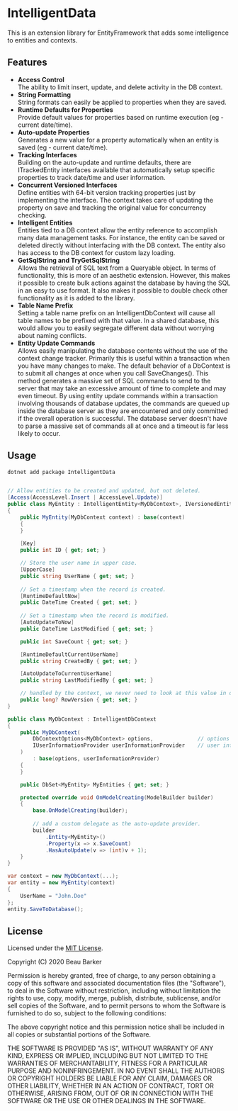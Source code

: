 ﻿# IntelligentData

This is an extension library for EntityFramework that adds some intelligence to entities and contexts.


## Features

* __Access Control__    
  The ability to limit insert, update, and delete activity in the DB context.
* __String Formatting__    
  String formats can easily be applied to properties when they are saved.
* __Runtime Defaults for Properties__    
  Provide default values for properties based on runtime execution (eg - current date/time).
* __Auto-update Properties__  
  Generates a new value for a property automatically when an entity is saved (eg - current date/time).
* __Tracking Interfaces__  
  Building on the auto-update and runtime defaults, there are ITrackedEntity interfaces available
  that automatically setup specific properties to track date/time and user information.
* __Concurrent Versioned Interfaces__  
  Define entities with 64-bit version tracking properties just by implementing the interface.
  The context takes care of updating the property on save and tracking the original value for
  concurrency checking.
* __Intelligent Entities__  
  Entities tied to a DB context allow the entity reference to accomplish many data management tasks.
  For instance, the entity can be saved or deleted directly without interfacing with the DB context.
  The entity also has access to the DB context for custom lazy loading.
* __GetSqlString and TryGetSqlString__  
  Allows the retrieval of SQL text from a Queryable object.  In terms of functionality, this is
  more of an aesthetic extension.  However, this makes it possible to create bulk actions against
  the database by having the SQL in an easy to use format.  It also makes it possible to double
  check other functionality as it is added to the library.
* __Table Name Prefix__  
  Setting a table name prefix on an IntelligentDbContext will cause all table names to be prefixed
  with that value.  In a shared database, this would allow you to easily segregate different data
  without worrying about naming conflicts.
* __Entity Update Commands__  
  Allows easily manipulating the database contents without the use of the context change tracker.
  Primarily this is useful within a transaction when you have many changes to make.  The default
  behavior of a DbContext is to submit all changes at once when you call SaveChanges().
  This method generates a massive set of SQL commands to send to the server that may take an
  excessive amount of time to complete and may even timeout.  By using entity update commands
  within a transaction involving thousands of database updates, the commands are queued up inside
  the database server as they are encountered and only committed if the overall operation is 
  successful.  The database server doesn't have to parse a massive set of commands all at once
  and a timeout is far less likely to occur.
 

## Usage

```sh
dotnet add package IntelligentData
```

```c#

// Allow entities to be created and updated, but not deleted.
[Access(AccessLevel.Insert | AccessLevel.Update)]
public class MyEntity : IntelligentEntity<MyDbContext>, IVersionedEntity
{
    public MyEntity(MyDbContext context) : base(context)
    {
    }
    
    [Key]
    public int ID { get; set; }

    // Store the user name in upper case.
    [UpperCase]
    public string UserName { get; set; }
    
    // Set a timestamp when the record is created.
    [RuntimeDefaultNow]
    public DateTime Created { get; set; }
    
    // Set a timestamp when the record is modified.
    [AutoUpdateToNow]
    public DateTime LastModified { get; set; }

    public int SaveCount { get; set; }

    [RuntimeDefaultCurrentUserName]
    public string CreatedBy { get; set; }

    [AutoUpdateToCurrentUserName]
    public string LastModifiedBy { get; set; }

    // handled by the context, we never need to look at this value in our code.
    public long? RowVersion { get; set; }
}

public class MyDbContext : IntelligentDbContext
{
    public MyDbContext(
        DbContextOptions<MyDbContext> options,              // options to build the DbContext
        IUserInformationProvider userInformationProvider    // user information provider for user tracking
    )
        : base(options, userInformationProvider)
    {
    }

    public DbSet<MyEntity> MyEntities { get; set; }

    protected override void OnModelCreating(ModelBuilder builder)
    {
        base.OnModelCreating(builder);
        
        // add a custom delegate as the auto-update provider.
        builder
            .Entity<MyEntity>()
            .Property(x => x.SaveCount)
            .HasAutoUpdate(v => (int)v + 1);
    }
}

var context = new MyDbContext(...);
var entity = new MyEntity(context)
{
    UserName = "John.Doe"
};
entity.SaveToDatabase();

```




## License

Licensed under the [MIT License](https://opensource.org/licenses/MIT).

Copyright (C) 2020 Beau Barker

Permission is hereby granted, free of charge, to any person obtaining a copy of this software and associated documentation files (the "Software"), to deal in the Software without restriction, including without limitation the rights to use, copy, modify, merge, publish, distribute, sublicense, and/or sell copies of the Software, and to permit persons to whom the Software is furnished to do so, subject to the following conditions:

The above copyright notice and this permission notice shall be included in all copies or substantial portions of the Software.

THE SOFTWARE IS PROVIDED "AS IS", WITHOUT WARRANTY OF ANY KIND, EXPRESS OR IMPLIED, INCLUDING BUT NOT LIMITED TO THE WARRANTIES OF MERCHANTABILITY, FITNESS FOR A PARTICULAR PURPOSE AND NONINFRINGEMENT. IN NO EVENT SHALL THE AUTHORS OR COPYRIGHT HOLDERS BE LIABLE FOR ANY CLAIM, DAMAGES OR OTHER LIABILITY, WHETHER IN AN ACTION OF CONTRACT, TORT OR OTHERWISE, ARISING FROM, OUT OF OR IN CONNECTION WITH THE SOFTWARE OR THE USE OR OTHER DEALINGS IN THE SOFTWARE.
